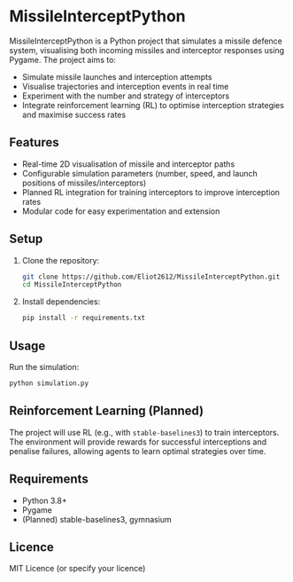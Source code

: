 # MissileInterceptPython

MissileInterceptPython is a Python project that simulates a missile defence system, visualising both incoming missiles and interceptor responses using Pygame. The project aims to:

- Simulate missile launches and interception attempts
- Visualise trajectories and interception events in real time
- Experiment with the number and strategy of interceptors
- Integrate reinforcement learning (RL) to optimise interception strategies and maximise success rates

## Features
- Real-time 2D visualisation of missile and interceptor paths
- Configurable simulation parameters (number, speed, and launch positions of missiles/interceptors)
- Planned RL integration for training interceptors to improve interception rates
- Modular code for easy experimentation and extension

## Setup
1. Clone the repository:
	```bash
	git clone https://github.com/Eliot2612/MissileInterceptPython.git
	cd MissileInterceptPython
	```
2. Install dependencies:
	```bash
	pip install -r requirements.txt
	```

## Usage
Run the simulation:
```bash
python simulation.py
```

## Reinforcement Learning (Planned)
The project will use RL (e.g., with `stable-baselines3`) to train interceptors. The environment will provide rewards for successful interceptions and penalise failures, allowing agents to learn optimal strategies over time.

## Requirements
- Python 3.8+
- Pygame
- (Planned) stable-baselines3, gymnasium

## Licence
MIT Licence (or specify your licence)
